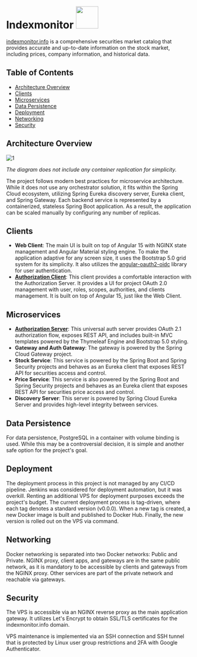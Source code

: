 # Indexmonitor <img src="https://github.com/IutkinEgor/indexmonitor-assets/blob/main/logo/logo-primary.svg" height="60px">

[indexmonitor.info](https://indexmonitor.info/) is a comprehensive securities market catalog that provides accurate and up-to-date information on the stock market, including prices, company information, and historical data.

## Table of Contents

- [Architecture Overview](#architecture-overview)
- [Clients](#clients)
- [Microservices](#microservices)
- [Data Persistence](#data-persistence)
- [Deployment](#deployment)
- [Networking](#networking)
- [Security](#security)

## Architecture Overview

![1](https://user-images.githubusercontent.com/60474448/236243927-c5b3a0e3-05d8-4b25-876f-7e80150282b5.png)

_The diagram does not include any container replication for simplicity._

The project follows modern best practices for microservice architecture. While it does not use any orchestrator solution, it fits within the Spring Cloud ecosystem, utilizing Spring Eureka discovery server, Eureka client, and Spring Gateway. Each backend service is represented by a containerized, stateless Spring Boot application. As a result, the application can be scaled manually by configuring any number of replicas.

## Clients

- **Web Client**: The main UI is built on top of Angular 15 with NGINX state management and Angular Material styling engine. To make the application adaptive for any screen size, it uses the Bootstrap 5.0 grid system for its simplicity. It also utilizes the [angular-oauth2-oidc](https://github.com/manfredsteyer/angular-oauth2-oidc) library for user authentication.
- [**Authorization Client**](https://github.com/IutkinEgor/indexmonitor-auth-client): This client provides a comfortable interaction with the Authorization Server. It provides a UI for project OAuth 2.0 management with user, roles, scopes, authorities, and clients management. It is built on top of Angular 15, just like the Web Client.

## Microservices

- [**Authorization Server**](https://github.com/IutkinEgor/indexmonitor-auth-server): This universal auth server provides OAuth 2.1 authorization flow, exposes REST API, and includes built-in MVC templates powered by the Thymeleaf Engine and Bootstrap 5.0 styling.
- **Gateway and Auth Gateway**: The gateway is powered by the Spring Cloud Gateway project.
- **Stock Service**: This service is powered by the Spring Boot and Spring Security projects and behaves as an Eureka client that exposes REST API for securities access and control.
- **Price Service**: This service is also powered by the Spring Boot and Spring Security projects and behaves as an Eureka client that exposes REST API for securities price access and control.
- **Discovery Server**: This server is powered by Spring Cloud Eureka Server and provides high-level integrity between services.

## Data Persistence

For data persistence, PostgreSQL in a container with volume binding is used. While this may be a controversial decision, it is simple and another safe option for the project's goal.

## Deployment

The deployment process in this project is not managed by any CI/CD pipeline. Jenkins was considered for deployment automation, but it was overkill. Renting an additional VPS for deployment purposes exceeds the project's budget. The current deployment process is tag-driven, where each tag denotes a standard version (v0.0.0). When a new tag is created, a new Docker image is built and published to Docker Hub. Finally, the new version is rolled out on the VPS via command.

## Networking

Docker networking is separated into two Docker networks: Public and Private. NGINX proxy, client apps, and gateways are in the same public network, as it is mandatory to be accessible by clients and gateways from the NGINX proxy. Other services are part of the private network and reachable via gateways.

## Security

The VPS is accessible via an NGINX reverse proxy as the main application gateway. It utilizes Let's Encrypt to obtain SSL/TLS certificates for the indexmonitor.info domain.

VPS maintenance is implemented via an SSH connection and SSH tunnel that is protected by Linux user group restrictions and 2FA with Google Authenticator.
